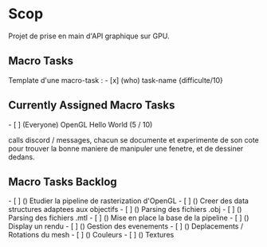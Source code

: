 <h1> Scop </h1>
<p> Projet de prise en main d'API graphique sur GPU.</p>

<h2> Macro Tasks </h2>
Template d'une macro-task :
- [x] (who) task-name {difficulte/10}

<h2> Currently Assigned Macro Tasks </h2>
- [ ] (Everyone) OpenGL Hello World (5 / 10)
<p> calls discord / messages, chacun se documente et experimente de son cote pour trouver la bonne maniere de manipuler une fenetre, et de dessiner dedans.</p>

<h2> Macro Tasks Backlog </h2>
- [ ] () Etudier la pipeline de rasterization d'OpenGL
- [ ] () Creer des data structures adaptees aux objectifs
- [ ] () Parsing des fichiers .obj
- [ ] () Parsing des fichiers .mtl
- [ ] () Mise en place la base de la pipeline
- [ ] () Display un rendu
- [ ] () Gestion des evenements
- [ ] () Deplacements / Rotations du mesh
- [ ] () Couleurs
- [ ] () Textures

